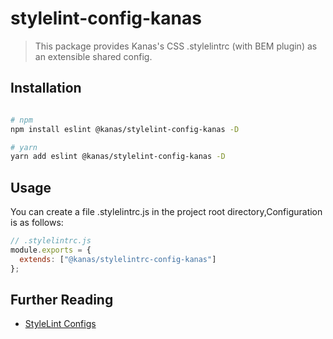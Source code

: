 # stylelint-config-kanas

> This package provides Kanas's CSS .stylelintrc (with BEM plugin) as an extensible shared config.

## Installation

```bash

# npm
npm install eslint @kanas/stylelint-config-kanas -D

# yarn
yarn add eslint @kanas/stylelint-config-kanas -D

```

## Usage

You can create a file .stylelintrc.js in the project root directory,Configuration is as follows:

```javascript
// .stylelintrc.js
module.exports = {
  extends: ["@kanas/stylelintrc-config-kanas"]
};
```

## Further Reading

- [StyleLint Configs](https://github.com/stylelint/stylelint/blob/master/docs/user-guide/configuration.md)

